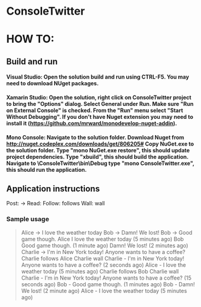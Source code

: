 ConsoleTwitter
==============

# HOW TO:

## Build and run

#### Visual Studio: Open the solution build and run using CTRL-F5. You may need to download NUget packages.

#### Xamarin Studio: Open the solution, right click on ConsoleTwitter project to bring the "Options" dialog. Select General under Run. Make sure "Run on External Console" is checked. From the "Run" menu select "Start Without Debugging". If you don't have Nuget extension you may need to install it (https://github.com/mrward/monodevelop-nuget-addin).

#### Mono Console: Navigate to the solution folder. Download Nuget from http://nuget.codeplex.com/downloads/get/806205# Copy NuGet.exe to the solution folder. Type "mono NuGet.exe restore", this should update project dependencies. Type "xbuild", this should build the application. Navigate to \ConsoleTwitter\bin\Debug type "mono ConsoleTwitter.exe", this should run the application.


## Application instructions

Post: <user name> -> <message> 
Read: <user name> 
Follow: <user name> follows <another user> 
Wall: <user name> wall

### Sample usage

>Alice -> I love the weather today
>Bob -> Damn! We lost! 
>Bob -> Good game though.
>Alice
I love the weather today (5 minutes ago)
>Bob
Good game though. (1 minute ago)
Damn! We lost! (2 minutes ago)
>Charlie -> I'm in New York today! Anyone wants to have a coffee? 
>Charlie follows Alice 
>Charlie wall
Charlie - I'm in New York today! Anyone wants to have a coffee? (2 seconds ago) 
Alice - I love the weather today (5 minutes ago)
>Charlie follows Bob 
>Charlie wall
Charlie - I'm in New York today! Anyone wants to have a coffee? (15 seconds ago) 
Bob - Good game though. (1 minutes ago) 
Bob - Damn! We lost! (2 minute ago) 
Alice - I love the weather today (5 minutes ago)
